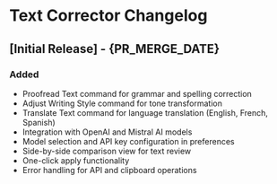 # Text Corrector Changelog

## [Initial Release] - {PR_MERGE_DATE}

### Added
- Proofread Text command for grammar and spelling correction
- Adjust Writing Style command for tone transformation
- Translate Text command for language translation (English, French, Spanish)
- Integration with OpenAI and Mistral AI models
- Model selection and API key configuration in preferences
- Side-by-side comparison view for text review
- One-click apply functionality
- Error handling for API and clipboard operations